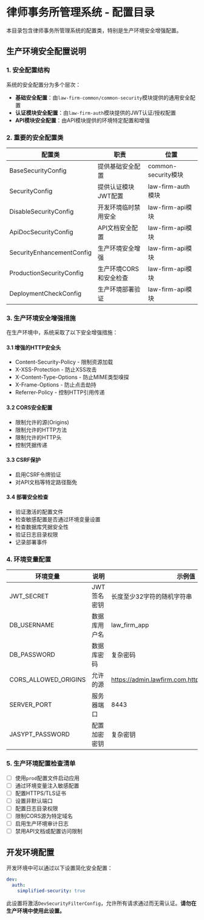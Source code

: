 # 律师事务所管理系统 - 配置目录

本目录包含律师事务所管理系统的配置类，特别是生产环境安全增强配置。

## 生产环境安全配置说明

### 1. 安全配置结构

系统的安全配置分为多个层次：

- **基础安全配置**：由`law-firm-common/common-security`模块提供的通用安全配置
- **认证模块安全配置**：由`law-firm-auth`模块提供的JWT认证/授权配置
- **API模块安全配置**：由API模块提供的环境特定配置和增强

### 2. 重要的安全配置类

| 配置类 | 职责 | 位置 |
|--------|------|------|
| BaseSecurityConfig | 提供基础安全配置 | common-security模块 |
| SecurityConfig | 提供认证模块JWT配置 | law-firm-auth模块 |
| DisableSecurityConfig | 开发环境临时禁用安全 | law-firm-api模块 |
| ApiDocSecurityConfig | API文档安全配置 | law-firm-api模块 |
| SecurityEnhancementConfig | 生产环境安全增强 | law-firm-api模块 |
| ProductionSecurityConfig | 生产环境CORS和安全检查 | law-firm-api模块 |
| DeploymentCheckConfig | 生产环境部署验证 | law-firm-api模块 |

### 3. 生产环境安全增强措施

在生产环境中，系统采取了以下安全增强措施：

#### 3.1 增强的HTTP安全头

- Content-Security-Policy - 限制资源加载
- X-XSS-Protection - 防止XSS攻击
- X-Content-Type-Options - 防止MIME类型嗅探
- X-Frame-Options - 防止点击劫持
- Referrer-Policy - 控制HTTP引用传递

#### 3.2 CORS安全配置

- 限制允许的源(Origins)
- 限制允许的HTTP方法
- 限制允许的HTTP头
- 控制凭据传递

#### 3.3 CSRF保护

- 启用CSRF令牌验证
- 对API文档等特定路径豁免

#### 3.4 部署安全检查

- 验证激活的配置文件
- 检查敏感配置是否通过环境变量设置
- 检查数据库凭据安全性
- 验证日志目录权限
- 记录部署事件

### 4. 环境变量配置

| 环境变量 | 说明 | 示例值 |
|----------|------|--------|
| JWT_SECRET | JWT签名密钥 | 长度至少32字符的随机字符串 |
| DB_USERNAME | 数据库用户名 | law_firm_app |
| DB_PASSWORD | 数据库密码 | 复杂密码 |
| CORS_ALLOWED_ORIGINS | 允许的源 | https://admin.lawfirm.com,https://client.lawfirm.com |
| SERVER_PORT | 服务器端口 | 8443 |
| JASYPT_PASSWORD | 配置加密密钥 | 复杂密钥 |

### 5. 生产环境配置检查清单

- [ ] 使用`prod`配置文件启动应用
- [ ] 通过环境变量注入敏感配置
- [ ] 配置HTTPS/TLS证书
- [ ] 设置非默认端口
- [ ] 配置日志目录权限
- [ ] 限制CORS源为特定域名
- [ ] 启用生产环境审计日志
- [ ] 禁用API文档或配置访问限制

## 开发环境配置

开发环境中可以通过以下设置简化安全配置：

```yaml
dev:
  auth:
    simplified-security: true
```

此设置将激活`DevSecurityFilterConfig`，允许所有请求通过而无需认证。**请勿在生产环境中使用此设置。** 